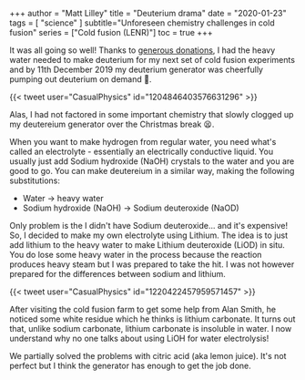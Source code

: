 +++
author = "Matt Lilley"
title = "Deuterium drama"
date = "2020-01-23"
tags = [
    "science"
]
subtitle="Unforeseen chemistry challenges in cold fusion"
series = ["Cold fusion (LENR)"]
toc = true
+++

It was all going so well! Thanks to [generous donations](/posts/cold-fusion-road-deuterium), I had the heavy water needed to make deuterium for my next set of cold fusion experiments and by 11th December 2019 my deuterium generator was cheerfully pumping out deuterium on demand 🥳.

{{< tweet user="CasualPhysics" id="1204846403576631296" >}}

Alas, I had not factored in some important chemistry that slowly clogged up my deutereium generator over the Christmas break 😫.

When you want to make hydrogen from regular water, you need what's called an electrolyte - essentially an electrically conductive liquid. You usually just add Sodium hydroxide (NaOH) crystals to the water and you are good to go. You can make deutereium in a similar way, making the following substitutions:
- Water → heavy water
- Sodium hydroxide (NaOH) → Sodium deuteroxide (NaOD)

Only problem is the I didn't have Sodium deuteroxide... and it's expensive! So, I decided to make my own electrolyte using Lithium. The idea is to just add lithium to the heavy water to make Lithium deuteroxide (LiOD) in situ. You do lose some heavy water in the process because the reaction produces heavy steam but I was prepared to take the hit. I was not however prepared for the differences between sodium and lithium.

{{< tweet user="CasualPhysics" id="1220422457959571457" >}}

 After visiting the cold fusion farm to get some help from Alan Smith, he noticed some white residue which he thinks is lithium carbonate. It turns out that, unlike sodium carbonate, lithium carbonate is insoluble in water. I now understand why no one talks about using LiOH for water electrolysis!

 We partially solved the problems with citric acid (aka lemon juice). It's not perfect but I think the generator has enough to get the job done.